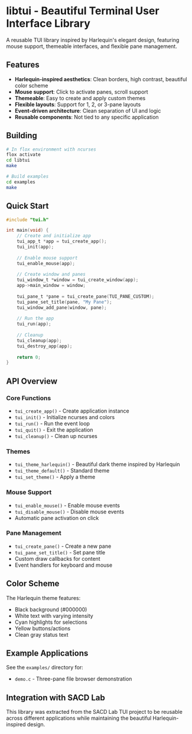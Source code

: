 # libtui - Beautiful Terminal User Interface Library

A reusable TUI library inspired by Harlequin's elegant design, featuring mouse support, themeable interfaces, and flexible pane management.

## Features

- **Harlequin-inspired aesthetics**: Clean borders, high contrast, beautiful color scheme
- **Mouse support**: Click to activate panes, scroll support
- **Themeable**: Easy to create and apply custom themes
- **Flexible layouts**: Support for 1, 2, or 3-pane layouts
- **Event-driven architecture**: Clean separation of UI and logic
- **Reusable components**: Not tied to any specific application

## Building

```bash
# In flox environment with ncurses
flox activate
cd libtui
make

# Build examples
cd examples
make
```

## Quick Start

```c
#include "tui.h"

int main(void) {
    // Create and initialize app
    tui_app_t *app = tui_create_app();
    tui_init(app);
    
    // Enable mouse support
    tui_enable_mouse(app);
    
    // Create window and panes
    tui_window_t *window = tui_create_window(app);
    app->main_window = window;
    
    tui_pane_t *pane = tui_create_pane(TUI_PANE_CUSTOM);
    tui_pane_set_title(pane, "My Pane");
    tui_window_add_pane(window, pane);
    
    // Run the app
    tui_run(app);
    
    // Cleanup
    tui_cleanup(app);
    tui_destroy_app(app);
    
    return 0;
}
```

## API Overview

### Core Functions
- `tui_create_app()` - Create application instance
- `tui_init()` - Initialize ncurses and colors
- `tui_run()` - Run the event loop
- `tui_quit()` - Exit the application
- `tui_cleanup()` - Clean up ncurses

### Themes
- `tui_theme_harlequin()` - Beautiful dark theme inspired by Harlequin
- `tui_theme_default()` - Standard theme
- `tui_set_theme()` - Apply a theme

### Mouse Support
- `tui_enable_mouse()` - Enable mouse events
- `tui_disable_mouse()` - Disable mouse events
- Automatic pane activation on click

### Pane Management
- `tui_create_pane()` - Create a new pane
- `tui_pane_set_title()` - Set pane title
- Custom draw callbacks for content
- Event handlers for keyboard and mouse

## Color Scheme

The Harlequin theme features:
- Black background (#000000)
- White text with varying intensity
- Cyan highlights for selections
- Yellow buttons/actions
- Clean gray status text

## Example Applications

See the `examples/` directory for:
- `demo.c` - Three-pane file browser demonstration

## Integration with SACD Lab

This library was extracted from the SACD Lab TUI project to be reusable across different applications while maintaining the beautiful Harlequin-inspired design.